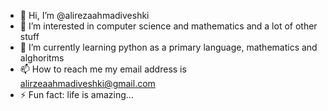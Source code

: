 - 👋 Hi, I’m @alirezaahmadiveshki
- 👀 I’m interested in computer science and mathematics and a lot of other stuff
- 🌱 I’m currently learning python as a primary language, mathematics and alghoritms
- 📫 How to reach me my email address is alirzeaahmadiveshki@gmail.com
- ⚡ Fun fact: life is amazing...

<!---
alirezaahmadiveshki/alirezaahmadiveshki is a ✨ special ✨ repository because its `README.md` (this file) appears on your GitHub profile.
You can click the Preview link to take a look at your changes.
--->
